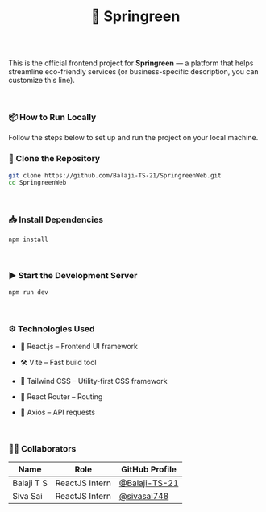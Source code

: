 ### <h1 align="center">🌿 Springreen</h1> <br>

<br>

This is the official frontend project for **Springreen** — a platform that helps streamline eco-friendly services (or business-specific description, you can customize this line).

<br>

### 📦 How to Run Locally

Follow the steps below to set up and run the project on your local machine.

### 🔁 Clone the Repository

```bash
git clone https://github.com/Balaji-TS-21/SpringreenWeb.git
cd SpringreenWeb
```

<br>  

### 📥 Install Dependencies
```bash
npm install
```

<br>

### ▶️ Start the Development Server
```bash
npm run dev
```

<br>

### ⚙️ Technologies Used

- 🧠 React.js – Frontend UI framework

- 🛠️ Vite – Fast build tool

- 💅 Tailwind CSS – Utility-first CSS framework

- 🔗 React Router – Routing

- 🧾 Axios – API requests
  
<br>

### 👨‍💻 Collaborators

| Name        | Role                  | GitHub Profile                                           |
|-------------|-----------------------|----------------------------------------------------------|
| Balaji T S  | ReactJS Intern        | [@Balaji-TS-21](https://github.com/Balaji-TS-21)         |
| Siva Sai    | ReactJS Intern        | [@sivasai748](https://github.com/sivasai748)             |
